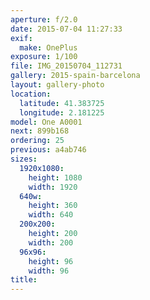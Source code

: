 ```yaml
---
aperture: f/2.0
date: 2015-07-04 11:27:33
exif:
  make: OnePlus
exposure: 1/100
file: IMG_20150704_112731
gallery: 2015-spain-barcelona
layout: gallery-photo
location:
  latitude: 41.383725
  longitude: 2.181225
model: One A0001
next: 899b168
ordering: 25
previous: a4ab746
sizes:
  1920x1080:
    height: 1080
    width: 1920
  640w:
    height: 360
    width: 640
  200x200:
    height: 200
    width: 200
  96x96:
    height: 96
    width: 96
title: 
---
```

